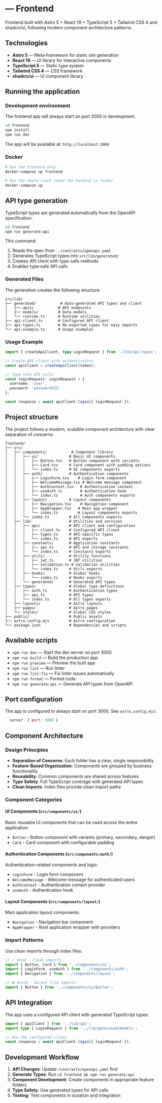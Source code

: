 # <myAppName> — Frontend

Frontend built with Astro 5 + React 19 + TypeScript 5 + Tailwind CSS 4 and shadcn/ui, following modern component architecture patterns.

## Technologies

- **Astro 5** — Meta‑framework for static site generation
- **React 19** — UI library for interactive components
- **TypeScript 5** — Static type system
- **Tailwind CSS 4** — CSS framework
- **shadcn/ui** — UI component library

## Running the application

### Development environment

The frontend app will always start on port 3000 in development.

```bash
cd frontend
npm install
npm run dev
```

The app will be available at: `http://localhost:3000`

### Docker

```bash
# Run the frontend only
docker-compose up frontend

# Run the whole stack (when the backend is ready)
docker-compose up
```

## API type generation

TypeScript types are generated automatically from the OpenAPI specification:

```bash
cd frontend
npm run generate:api
```

This command:
1. Reads the spec from `../contracts/openapi.yaml`
2. Generates TypeScript types into `src/lib/generated/`
3. Creates API client with type-safe methods
4. Enables type‑safe API calls

### Generated Files

The generation creates the following structure:
```
src/lib/
├── generated/           # Auto-generated API types and client
│   ├── apis/           # API endpoints
│   ├── models/         # Data models
│   └── runtime.ts      # Runtime utilities
├── api-client.ts       # Configured API client
├── api-types.ts        # Re-exported types for easy imports
└── api-example.ts      # Usage examples
```

### Usage Example

```typescript
import { createApiClient, type LoginRequest } from './lib/api-types';

// Create API client with authentication
const apiClient = createApiClient(token);

// Type-safe API calls
const loginRequest: LoginRequest = {
  username: 'user',
  password: 'password123'
};

const response = await apiClient.login({ loginRequest });
```

## Project structure

The project follows a modern, scalable component architecture with clear separation of concerns:

```
frontend/
├── src/
│   ├── components/           # Component library
│   │   ├── ui/              # Basic UI components
│   │   │   ├── Button.tsx   # Button component with variants
│   │   │   ├── Card.tsx     # Card component with padding options
│   │   │   └── index.ts     # UI components exports
│   │   ├── auth/            # Authentication components
│   │   │   ├── LoginForm.tsx    # Login form component
│   │   │   ├── WelcomeMessage.tsx # Welcome message component
│   │   │   ├── AuthContext.tsx   # Authentication context
│   │   │   ├── useAuth.ts        # Authentication hook
│   │   │   └── index.ts          # Auth components exports
│   │   ├── layout/          # Layout components
│   │   │   ├── Navigation.tsx    # Navigation component
│   │   │   ├── AppWrapper.tsx   # Main app wrapper
│   │   │   └── index.ts         # Layout components exports
│   │   └── index.ts         # All components exports
│   ├── lib/                 # Utilities and services
│   │   ├── api/             # API client and configuration
│   │   │   ├── client.ts    # Configured API client
│   │   │   ├── types.ts     # API-specific types
│   │   │   └── index.ts     # API exports
│   │   ├── constants/       # Application constants
│   │   │   ├── api.ts       # API and storage constants
│   │   │   └── index.ts     # Constants exports
│   │   ├── utils/           # Utility functions
│   │   │   ├── jwt.ts       # JWT utilities
│   │   │   ├── validation.ts # Validation utilities
│   │   │   └── index.ts     # Utils exports
│   │   ├── hooks/           # Global hooks
│   │   │   └── index.ts     # Hooks exports
│   │   └── generated/       # Generated API types
│   ├── types/               # Global type definitions
│   │   ├── auth.ts          # Authentication types
│   │   ├── api.ts           # API types
│   │   └── index.ts         # All types exports
│   ├── layouts/             # Astro layouts
│   ├── pages/               # Astro pages
│   └── styles/              # Global CSS styles
├── public/                  # Public assets
├── astro.config.mjs         # Astro configuration
└── package.json             # Dependencies and scripts
```

## Available scripts

- `npm run dev` — Start the dev server on port 3000
- `npm run build` — Build the production app
- `npm run preview` — Preview the built app
- `npm run lint` — Run linter
- `npm run lint:fix` — Fix linter issues automatically
- `npm run format` — Format code
- `npm run generate:api` — Generate API types from OpenAPI

## Port configuration

The app is configured to always start on port 3000. See `astro.config.mjs`:

```javascript
  server: { port: 3000 }
```

## Component Architecture

### Design Principles

- **Separation of Concerns**: Each folder has a clear, single responsibility
- **Feature-Based Organization**: Components are grouped by business functionality
- **Reusability**: Common components are shared across features
- **Type Safety**: Full TypeScript coverage with generated API types
- **Clean Imports**: Index files provide clean import paths

### Component Categories

#### UI Components (`src/components/ui/`)
Basic reusable UI components that can be used across the entire application:
- `Button` - Button component with variants (primary, secondary, danger)
- `Card` - Card component with configurable padding

#### Authentication Components (`src/components/auth/`)
Authentication-related components and logic:
- `LoginForm` - Login form component
- `WelcomeMessage` - Welcome message for authenticated users
- `AuthContext` - Authentication context provider
- `useAuth` - Authentication hook

#### Layout Components (`src/components/layout/`)
Main application layout components:
- `Navigation` - Navigation bar component
- `AppWrapper` - Root application wrapper with providers

### Import Patterns

Use clean imports through index files:

```typescript
// ✅ Good - Clean imports
import { Button, Card } from '../components/ui';
import { LoginForm, useAuth } from '../components/auth';
import { Navigation } from '../components/layout';

// ❌ Avoid - Direct file imports
import { Button } from '../components/ui/Button';
```

## API Integration

The app uses a configured API client with generated TypeScript types:

```typescript
import { apiClient } from '../lib/api';
import type { LoginRequest } from '../lib/generated/models';

// Use the configured client
const response = await apiClient.login({ loginRequest });
```

## Development Workflow

1. **API Changes**: Update `/contracts/openapi.yaml` first
2. **Generate Types**: Run `cd frontend && npm run generate:api`
3. **Component Development**: Create components in appropriate feature folders
4. **Type Safety**: Use generated types for API calls
5. **Testing**: Test components in isolation and integration
